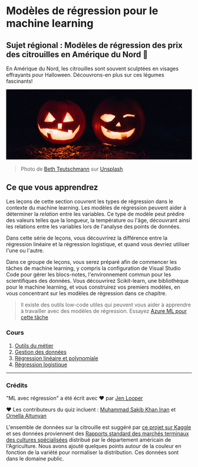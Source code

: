 # Modèles de régression pour le machine learning
## Sujet régional : Modèles de régression des prix des citrouilles en Amérique du Nord 🎃

En Amérique du Nord, les citrouilles sont souvent sculptées en visages effrayants pour Halloween. Découvrons-en plus sur ces légumes fascinants!

![jack-o-lanterns](../images/jack-o-lanterns.jpg)
> Photo de <a href="https://unsplash.com/@teutschmann?utm_source=unsplash&utm_medium=referral&utm_content=creditCopyText">Beth Teutschmann</a> sur <a href="https://unsplash.com/s/photos/jack-o-lanterns?utm_source=unsplash&utm_medium=referral&utm_content=creditCopyText">Unsplash</a>
  
## Ce que vous apprendrez

Les leçons de cette section couvrent les types de régression dans le contexte du machine learning. Les modèles de régression peuvent aider à déterminer la _relation_ entre les variables. Ce type de modèle peut prédire des valeurs telles que la longueur, la température ou l'âge, découvrant ainsi les relations entre les variables lors de l'analyse des points de données.

Dans cette série de leçons, vous découvrirez la différence entre la régression linéaire et la régression logistique, et quand vous devriez utiliser l'une ou l'autre.

Dans ce groupe de leçons, vous serez préparé afin de commencer les tâches de machine learning, y compris la configuration de Visual Studio Code pour gérer les blocs-notes, l'environnement commun pour les scientifiques des données. Vous découvrirez Scikit-learn, une bibliothèque pour le machine learning, et vous construirez vos premiers modèles, en vous concentrant sur les modèles de régression dans ce chapitre.

> Il existe des outils low-code utiles qui peuvent vous aider à apprendre à travailler avec des modèles de régression. Essayez [Azure ML pour cette tâche](https://docs.microsoft.com/learn/modules/create-regression-model-azure-machine-learning-designer/?WT.mc_id=academic-15963-cxa)

### Cours

1. [Outils du métier](1-Tools/translations/README.fr.md)
2. [Gestion des données](2-Data/translations/README.fr.md)
3. [Régression linéaire et polynomiale](3-Linear/translations/README.fr.md)
4. [Régression logistique](4-Logistic/translations/README.fr.md)

---
### Crédits

"ML avec régression" a été écrit avec ♥️ par [Jen Looper](https://twitter.com/jenlooper)

♥️ Les contributeurs du quiz incluent : [Muhammad Sakib Khan Inan](https://twitter.com/Sakibinan) et [Ornella Altunyan](https://twitter.com/ornelladotcom)

L'ensemble de données sur la citrouille est suggéré par [ce projet sur Kaggle](https://www.kaggle.com/usda/a-year-of-pumpkin-prices) et ses données proviennent des [Rapports standard des marchés terminaux des cultures spécialisées](https://www.marketnews.usda.gov/mnp/fv-report-config-step1?type=termPrice) distribué par le département américain de l'Agriculture. Nous avons ajouté quelques points autour de la couleur en fonction de la variété pour normaliser la distribution. Ces données sont dans le domaine public.
